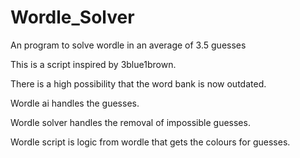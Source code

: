 # Wordle_Solver
An program to solve wordle in an average of 3.5 guesses

This is a script inspired by 3blue1brown.

There is a high possibility that the word bank is now outdated.

Wordle ai handles the guesses.

Wordle solver handles the removal of impossible guesses.

Wordle script is logic from wordle that gets the colours for guesses.
